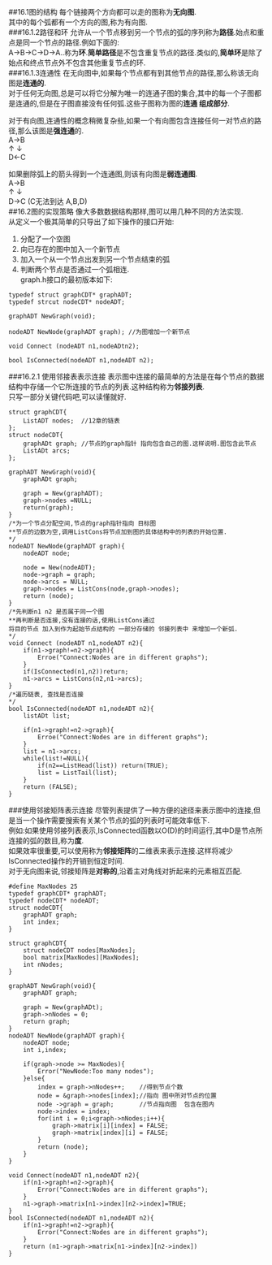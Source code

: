 ##16.1图的结构
每个链接两个方向都可以走的图称为**无向图**.  
其中的每个弧都有一个方向的图,称为有向图.  
###16.1.2路径和环
允许从一个节点移到另一个节点的弧的序列称为**路径**.始点和重点是同一个节点的路径.例如下面的:  
A->B->C->D->A..称为**环**.**简单路径**是不包含重复节点的路径.类似的,**简单环**是除了始点和终点节点外不包含其他重复节点的环.  
###16.1.3连通性
在无向图中,如果每个节点都有到其他节点的路径,那么称该无向图是**连通的**.  
对于任何无向图,总是可以将它分解为唯一的连通子图的集合,其中的每一个子图都是连通的,但是在子图直接没有任何弧.这些子图称为图的**连通 组成部分**.  

对于有向图,连通性的概念稍微复杂些,如果一个有向图包含连接任何一对节点的路径,那么该图是**强连通**的.  
A→B  
↑ ↓  
D←C  

如果删除弧上的箭头得到一个连通图,则该有向图是**弱连通图**.  
A→B  
↑ ↓  
D→C 
(C无法到达 A,B,D)  
##16.2图的实现策略
像大多数数据结构那样,图可以用几种不同的方法实现.  
从定义一个极其简单的只导出了如下操作的接口开始:  
1. 分配了一个空图  
2. 向已存在的图中加入一个新节点  
3. 加入一个从一个节点出发到另一个节点结束的弧  
4. 判断两个节点是否通过一个弧相连.  
graph.h接口的最初版本如下:  
```
typedef struct graphCDT* graphADT;
typedef strcut nodeCDT* nodeADT;

graphADT NewGraph(void);

nodeADT NewNode(graphADT graph); //为图增加一个新节点

void Connect (nodeADT n1,nodeADtn2);

bool IsConnected(nodeADT n1,nodeADT n2);

```
###16.2.1 使用邻接表表示连接
表示图中连接的最简单的方法是在每个节点的数据结构中存储一个它所连接的节点的列表.这种结构称为**邻接列表**.  
只写一部分关键代码吧,可以读懂就好.  
```
struct graphCDT{
    ListADT nodes;  //12章的链表
};
struct nodeCDT{
    graphADt graph; //节点的graph指针 指向包含自己的图.这样说明.图包含此节点
    ListADt arcs;   
};

graphADT NewGraph(void){
    graphADt graph;
    
    graph = New(graphADT);  
    graph->nodes =NULL;
    return(graph);
}
/*为一个节点分配空间,节点的graph指针指向 目标图
**节点的边数为空,调用ListCons将节点加到图的具体结构中的列表的开始位置.
*/
nodeADT NewNode(graphADT graph){
    nodeADT node;
    
    node = New(nodeADT);
    node->graph = graph;
    node->arcs = NULL;
    graph->nodes = ListCons(node,graph->nodes);
    return (node);
}
/*先判断n1 n2 是否属于同一个图
**再判断是否连接,没有连接的话,使用ListCons通过
将目的节点 加入到作为起始节点结构的 一部分存储的 邻接列表中 来增加一个新弧.
*/
void Connect (nodeADT n1,nodeADT n2){
    if(n1->graph!=n2->graph){
        Erroe("Connect:Nodes are in different graphs");
    }
    if(IsConnected(n1,n2))return;
    n1->arcs = ListCons(n2,n1->arcs);
}
/*遍历链表, 查找是否连接
*/
bool IsConnected(nodeADT n1,nodeADT n2){
    listADt list;
    
    if(n1->graph!=n2->graph){
        Erroe("Connect:Nodes are in different graphs");
    }
    list = n1->arcs;
    while(list!=NULL){
        if(n2==ListHead(list)) return(TRUE);
        list = ListTail(list);
    }
    return (FALSE);
}
```
###使用邻接矩阵表示连接
尽管列表提供了一种方便的途径来表示图中的连接,但是当一个操作需要搜索有关某个节点的弧的列表时可能效率低下.  
例如:如果使用邻接列表表示,IsConnected函数以O(D)的时间运行,其中D是节点所连接的弧的数目,称为**度**.  
如果效率很重要,可以使用称为**邻接矩阵**的二维表来表示连接.这样将减少IsConnected操作的开销到恒定时间.  
对于无向图来说,邻接矩阵是**对称的**,沿着主对角线对折起来的元素相互匹配.  
```
#define MaxNodes 25
typedef graphCDT* graphADT;
typedef nodeCDT* nodeADT;
struct nodeCDT{
	graphADT graph;
	int index;
}

struct graphCDT{
	struct nodeCDT nodes[MaxNodes];
	bool matrix[MaxNodes][MaxNodes];
	int nNodes;
}

graphADT NewGraph(void){
	graphADT graph;
	
	graph = New(graphADt);
	graph->nNodes = 0;
	return graph;
}
nodeADT NewNode(graphADT graph){
	nodeADT node;
	int i,index;
	
	if(graph->node >= MaxNodes){
		Error("NewNode:Too many nodes");
	}else{
		index = graph->nNodes++;	//得到节点个数
		node = &graph->nodes[index];//指向 图中所对节点的位置
		node ->graph = graph;		//节点指向图  包含在图内
		node->index = index;
		for(int i = 0;i<graph->nNodes;i++){
			graph->matrix[i][index] = FALSE;
			graph->matrix[index][i] = FALSE;
		}
		return (node);
	}
}

void Connect(nodeADT n1,nodeADT n2){
	if(n1->graph!=n2->graph){
		Error("Connect:Nodes are in different graphs");
	}
	n1->graph->matrix[n1->index][n2->index]=TRUE;
}
bool IsConnected(nodeADT n1,nodeADT n2){
	if(n1->graph!=n2->graph){
		Error("Connect:Nodes are in different graphs");
	}
	return (n1->graph->matrix[n1->index][n2->index])
}
```
